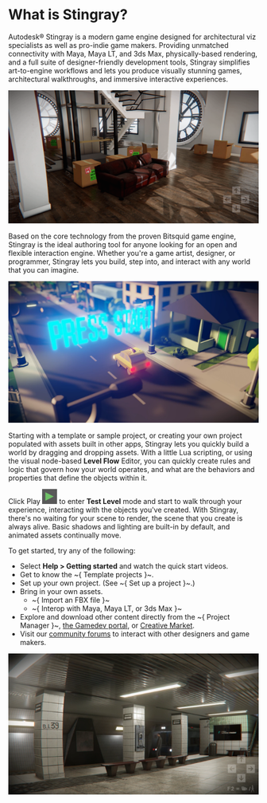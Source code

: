﻿# What is Stingray?

Autodesk® Stingray is a modern game engine designed for architectural viz specialists as well as pro-indie game makers. Providing unmatched connectivity with Maya, Maya LT, and 3ds Max, physically-based rendering, and a full suite of designer-friendly development tools, Stingray simplifies art-to-engine workflows and lets you produce visually stunning games, architectural walkthroughs, and immersive interactive experiences.

![](../images/Apartment.png)

Based on the core technology from the proven Bitsquid game engine, Stingray is the ideal authoring tool for anyone looking for an open and flexible interaction engine. Whether you're a game artist, designer, or programmer, Stingray lets you build, step into, and interact with any world that you can imagine.

![](../images/Taxi.png)

Starting with a template or sample project, or creating your own project populated with assets built in other apps, Stingray lets you quickly build a world by dragging and dropping assets. With a little Lua scripting, or using the visual node-based **Level Flow** Editor, you can quickly create rules and logic that govern how your world operates, and what are the behaviors and properties that define the objects within it.

Click Play ![](../images/icon_test_level.png) to enter **Test Level** mode and start to walk through your experience, interacting with the objects you've created. With Stingray, there's no waiting for your scene to render, the scene that you create is always alive. Basic shadows and lighting are built-in by default, and animated assets continually move.

To get started, try any of the following:

- Select **Help > Getting started** and watch the quick start videos.
- Get to know the ~{ Template projects }~.
- Set up your own project. (See ~{ Set up a project }~.)
- Bring in your own assets.
	- ~{ Import an FBX file }~
	- ~{ Interop with Maya, Maya LT, or 3ds Max }~
- Explore and download other content directly from the ~{ Project Manager }~, [the Gamedev portal](https://gamedev.autodesk.com/stingray/plugins), or [Creative Market](https://creativemarket.com/apps/stingray).
- Visit our [community forums](http://www.autodesk.com/stingray-forums)
 to interact with other designers and game makers.

![](../images/Subway.png)
